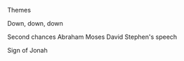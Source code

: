 Themes

Down, down, down

Second chances
  Abraham
  Moses
  David
  Stephen's speech

Sign of Jonah
